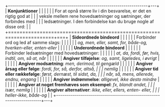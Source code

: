 +----------------------------------------------------------------------+---+
| **Konjunktioner**                                                    |   |
|                                                                      |   |
| For at opnå større liv i din besvarelse, er det en rigtig god at     |   |
| veksle mellem rene hovedsætninger og sætninger, der forbindes med    |   |
| ledsætninger. I den forbindelse kan du bruge nogle af disse ord:     |   |
+======================================================================+===+
| **Sideordnede bindeord**                                             |   |
|                                                                      |   |
| Forbinder ord og led af samme slags:                                 |   |
|                                                                      |   |
| *og, men, eller, samt, for, både-og, hverken-eller, enten-eller*     |   |
|                                                                      |   |
| **Underordnede bindeord**                                            |   |
|                                                                      |   |
| Forbinder ledsætninger med hovedsætninger:                           |   |
|                                                                      |   |
| *at, da, fordi, før, hvis, indtil, om, så at, når*                   |   |
|                                                                      |   |
| **Angiver tilføjelse**: *og, samt, ligeledes, i øvrigt*              |   |
|                                                                      |   |
| **Angiver modsætning**: *men, derimod, til gengæld*                  |   |
|                                                                      |   |
| **Angiver årsag eller følge**: *fordi, for, så, derfor, altså,       |   |
| nemlig*                                                              |   |
|                                                                      |   |
| **Angiver tid eller rækkefølge**: *først, dernæst, til sidst, da,    |   |
| når, så, mens, allerede, endnu, engang*                              |   |
|                                                                      |   |
| **Angiver indrømmelse**: *alligevel, ikke desto mindre*              |   |
|                                                                      |   |
| **Angiver at noget fremhæves som eksempel**: *fx, blandt andet,      |   |
| især, nemlig*                                                        |   |
|                                                                      |   |
| **Angiver alternativer**: *ikke, eller, ellers, enten- eller,        |   |
| heller-ikke, både-og*                                                |   |
+----------------------------------------------------------------------+---+
